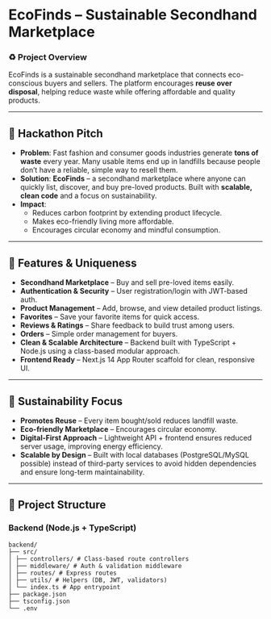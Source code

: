 # EcoFinds – Sustainable Secondhand Marketplace  

### ♻️ Project Overview  
EcoFinds is a sustainable secondhand marketplace that connects eco-conscious buyers and sellers. The platform encourages **reuse over disposal**, helping reduce waste while offering affordable and quality products.  

---

## 🎤 Hackathon Pitch  

- **Problem**: Fast fashion and consumer goods industries generate **tons of waste** every year. Many usable items end up in landfills because people don’t have a reliable, simple way to resell them.  
- **Solution**: **EcoFinds** – a secondhand marketplace where anyone can quickly list, discover, and buy pre-loved products. Built with **scalable, clean code** and a focus on sustainability.  
- **Impact**:  
  - Reduces carbon footprint by extending product lifecycle.  
  - Makes eco-friendly living more affordable.  
  - Encourages circular economy and mindful consumption.  

---

## 🚀 Features & Uniqueness  
- **Secondhand Marketplace** – Buy and sell pre-loved items easily.  
- **Authentication & Security** – User registration/login with JWT-based auth.  
- **Product Management** – Add, browse, and view detailed product listings.  
- **Favorites** – Save your favorite items for quick access.  
- **Reviews & Ratings** – Share feedback to build trust among users.  
- **Orders** – Simple order management for buyers.  
- **Clean & Scalable Architecture** – Backend built with TypeScript + Node.js using a class-based modular approach.  
- **Frontend Ready** – Next.js 14 App Router scaffold for clean, responsive UI.  

---

## 🌱 Sustainability Focus  
- **Promotes Reuse** – Every item bought/sold reduces landfill waste.  
- **Eco-friendly Marketplace** – Encourages circular economy.  
- **Digital-First Approach** – Lightweight API + frontend ensures reduced server usage, improving energy efficiency.  
- **Scalable by Design** – Built with local databases (PostgreSQL/MySQL possible) instead of third-party services to avoid hidden dependencies and ensure long-term maintainability.  

---

## 📂 Project Structure  

### Backend (Node.js + TypeScript)  
```
backend/
├── src/
│ ├── controllers/ # Class-based route controllers
│ ├── middleware/ # Auth & validation middleware
│ ├── routes/ # Express routes
│ ├── utils/ # Helpers (DB, JWT, validators)
│ └── index.ts # App entrypoint
├── package.json
├── tsconfig.json
└── .env
```
